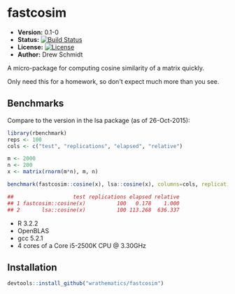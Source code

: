 # fastcosim

* **Version:** 0.1-0
* **Status:** [![Build Status](https://travis-ci.org/wrathematics/fastcosim.png)](https://travis-ci.org/wrathematics/fastcosim)
* **License:** [![License](http://img.shields.io/badge/license-BSD%202--Clause-orange.svg?style=flat)](http://opensource.org/licenses/BSD-2-Clause)
* **Author:** Drew Schmidt


A micro-package for computing cosine similarity of a matrix quickly.

Only need this for a homework, so don't expect much more than you see.



## Benchmarks

Compare to the version in the lsa package (as of 26-Oct-2015):

```r
library(rbenchmark)
reps <- 100
cols <- c("test", "replications", "elapsed", "relative")

m <- 2000
n <- 200
x <- matrix(rnorm(m*n), m, n)

benchmark(fastcosim::cosine(x), lsa::cosine(x), columns=cols, replications=reps)

##                   test replications elapsed relative
## 1 fastcosim::cosine(x)          100   0.178    1.000
## 2       lsa::cosine(x)          100 113.268  636.337
```

* R 3.2.2
* OpenBLAS
* gcc 5.2.1
* 4 cores of a Core i5-2500K CPU @ 3.30GHz


## Installation

```r
devtools::install_github("wrathematics/fastcosim")
```

